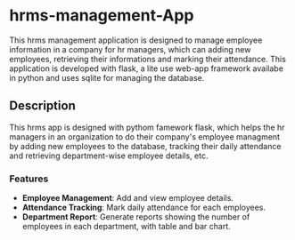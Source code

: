 # hrms-management-App

This hrms management application is designed to manage employee information in a company for hr managers, which can adding new employees, retrieving their informations and marking their attendance. This application is developed with flask, a lite use web-app framework availabe in python and uses sqlite for managing the database.

##  Description

This hrms app is designed with pythom famework flask, which helps the hr managers in an organization to do their company's employee managment by adding new employees to the database, tracking their daily attendance and retrieving department-wise employee details, etc.

### Features

- **Employee Management**: Add and view employee details.
- **Attendance Tracking**: Mark daily attendance for each employees.
- **Department Report**: Generate reports showing the number of employees in each department, with table and bar chart.

  
